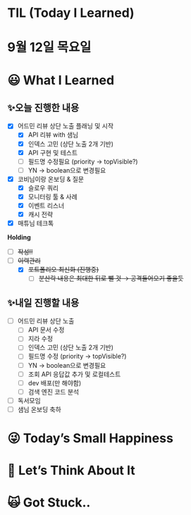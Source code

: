 # TIL (Today I Learned)

# 9월 12일 목요일

# 😃 What I Learned

## ✨오늘 진행한 내용

- [x]  어드민 리뷰 상단 노출 플래닝 및 시작
    - [x]  API 리뷰 with 샘님
    - [x]  인덱스 고민 (상단 노출 2개 기반)
    - [x]  API 구현 및 테스트
    - [ ]  필드명 수정필요 (priority → topVisible?)
    - [ ]  YN → boolean으로 변경필요
- [x]  코비님이랑 온보딩 & 질문
    - [x]  슬로우 쿼리
    - [x]  모니터링 툴 & 사례
    - [x]  이벤트 리스너
    - [x]  캐시 전략
- [x]  매튜님 테크톡

**Holding**

- [ ]  ~~작성!!~~
- [ ]  ~~이력관리~~
    - [x]  ~~포트폴리오 최신화 (진행중)~~
        - [ ]  ~~분산락 내용은 최대한 뒤로 뺄 것 → 공격들어오기 좋을듯~~

## ✨내일 진행할 내용

- [ ]  어드민 리뷰 상단 노출
    - [ ]  API 문서 수정
    - [ ]  지라 수정
    - [ ]  인덱스 고민 (상단 노출 2개 기반)
    - [ ]  필드명 수정 (priority → topVisible?)
    - [ ]  YN → boolean으로 변경필요
    - [ ]  조회 API 응답값 추가 및 로컬테스트
    - [ ]  dev 배포(만 해야함)
    - [ ]  검색 엔진 코드 분석
- [ ]  독서모임
- [ ]  샘님 온보딩 축하

# 😜 Today’s Small Happiness

# 🧐 Let’s Think About It

# 🙀 Got Stuck..
